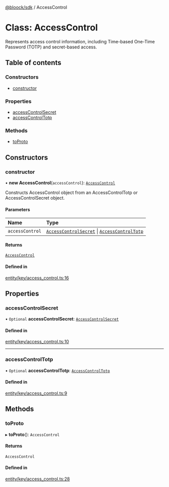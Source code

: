 [@bloock/sdk](../index.md) / AccessControl

# Class: AccessControl

Represents access control information, including Time-based One-Time Password (TOTP) and secret-based access.

## Table of contents

### Constructors

- [constructor](AccessControl.md#constructor)

### Properties

- [accessControlSecret](AccessControl.md#accesscontrolsecret)
- [accessControlTotp](AccessControl.md#accesscontroltotp)

### Methods

- [toProto](AccessControl.md#toproto)

## Constructors

### constructor

• **new AccessControl**(`accessControl`): [`AccessControl`](AccessControl.md)

Constructs AccessControl object from an AccessControlTotp or AccessControlSecret object.

#### Parameters

| Name | Type |
| :------ | :------ |
| `accessControl` | [`AccessControlSecret`](AccessControlSecret.md) \| [`AccessControlTotp`](AccessControlTotp.md) |

#### Returns

[`AccessControl`](AccessControl.md)

#### Defined in

[entity/key/access_control.ts:16](https://github.com/bloock/bloock-sdk/blob/edef30d6/languages/js/src/entity/key/access_control.ts#L16)

## Properties

### accessControlSecret

• `Optional` **accessControlSecret**: [`AccessControlSecret`](AccessControlSecret.md)

#### Defined in

[entity/key/access_control.ts:10](https://github.com/bloock/bloock-sdk/blob/edef30d6/languages/js/src/entity/key/access_control.ts#L10)

___

### accessControlTotp

• `Optional` **accessControlTotp**: [`AccessControlTotp`](AccessControlTotp.md)

#### Defined in

[entity/key/access_control.ts:9](https://github.com/bloock/bloock-sdk/blob/edef30d6/languages/js/src/entity/key/access_control.ts#L9)

## Methods

### toProto

▸ **toProto**(): `AccessControl`

#### Returns

`AccessControl`

#### Defined in

[entity/key/access_control.ts:28](https://github.com/bloock/bloock-sdk/blob/edef30d6/languages/js/src/entity/key/access_control.ts#L28)
